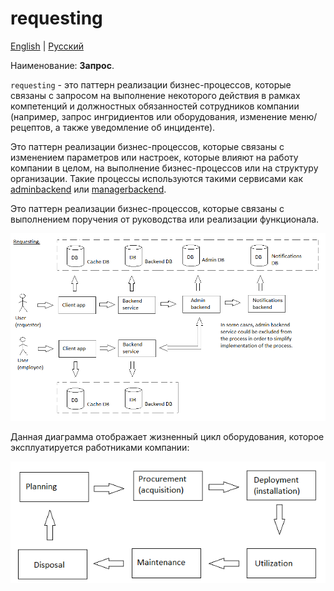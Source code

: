 # requesting

[English](requesting.md) | [Русский](requesting.ru.md)

Наименование: **Запрос**.

`requesting` - это паттерн реализации бизнес-процессов, которые связаны с запросом на выполнение некоторого действия в рамках компетенций и должностных обязанностей сотрудников компании (например, запрос ингридиентов или оборудования, изменение меню/рецептов, а также уведомление об инциденте). 

Это паттерн реализации бизнес-процессов, которые связаны с изменением параметров или настроек, которые влияют на работу компании в целом, на выполнение бизнес-процессов или на структуру организации. 
Такие процессы используются такими сервисами как [adminbackend](../backend/adminbackend.ru.md) или [managerbackend](../backend/managerbackend.ru.md). 

Это паттерн реализации бизнес-процессов, которые связаны с выполнением поручения от руководства или реализации функционала. 

![requesting_overall](../img/processpatterns/requesting_overall.png)

Данная диаграмма отображает жизненный цикл оборудования, которое эксплуатируется работниками компании:

![equipmentlifecycle](../img/equipmentlifecycle.png)
